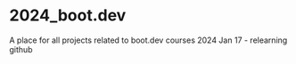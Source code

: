 # 2024_boot.dev
A place for all projects related to boot.dev courses
2024 Jan 17 - relearning github 